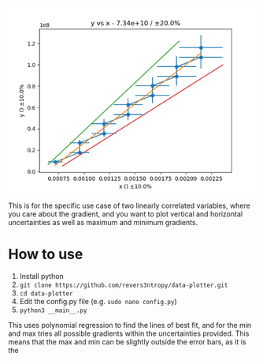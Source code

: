![example](https://github.com/revers3ntropy/data-plotter/blob/master/example.png)

This is for the specific use case of two linearly correlated variables, 
where you care about the gradient, and you want to plot vertical and horizontal uncertainties 
as well as maximum and minimum gradients.

# How to use
1. Install python
2. `git clone https://github.com/revers3ntropy/data-plotter.git`
3. `cd data-plotter`
4. Edit the config.py file (e.g. `sudo nano config.py`)
5. `python3 __main__.py`



This uses polynomial regression to find the lines of best fit, and for the min and max tries all 
possible gradients within the uncertainties provided. This means that the max and min can be slightly outside the 
error bars, as it is the 